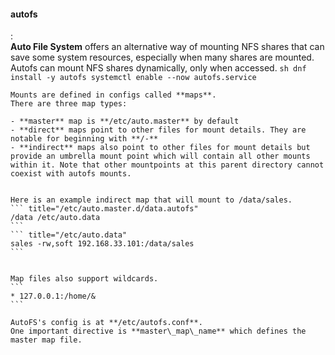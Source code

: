 #### autofs
:   
    **Auto File System** offers an alternative way of mounting NFS shares that can save some system resources, especially when many shares are mounted.
    Autofs can mount NFS shares dynamically, only when accessed.
    ```sh
    dnf install -y autofs
    systemctl enable --now autofs.service
    ```

    Mounts are defined in configs called **maps**.
    There are three map types:

    - **master** map is **/etc/auto.master** by default
    - **direct** maps point to other files for mount details. They are notable for beginning with **/-**
    - **indirect** maps also point to other files for mount details but provide an umbrella mount point which will contain all other mounts within it. Note that other mountpoints at this parent directory cannot coexist with autofs mounts.


    Here is an example indirect map that will mount to /data/sales.
    ``` title="/etc/auto.master.d/data.autofs"
    /data /etc/auto.data
    ```
    ``` title="/etc/auto.data"
    sales -rw,soft 192.168.33.101:/data/sales
    ```


    Map files also support wildcards.
    ```
    * 127.0.0.1:/home/&
    ```

    AutoFS's config is at **/etc/autofs.conf**.
    One important directive is **master\_map\_name** which defines the master map file.